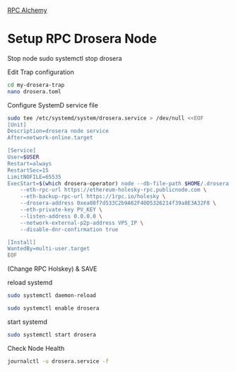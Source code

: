 [RPC Alchemy]([https://alamat.link](https://dashboard.alchemy.com/apps/jflmwxu6zgt5kj5t/metrics))


# Setup RPC Drosera Node
Stop node
sudo systemctl stop drosera

Edit Trap configuration
```bash
cd my-drosera-trap
nano drosera.toml
```

Configure SystemD service file
```bash
sudo tee /etc/systemd/system/drosera.service > /dev/null <<EOF
[Unit]
Description=drosera node service
After=network-online.target

[Service]
User=$USER
Restart=always
RestartSec=15
LimitNOFILE=65535
ExecStart=$(which drosera-operator) node --db-file-path $HOME/.drosera.db --network-p2p-port 31313 --server-port 31314 \
    --eth-rpc-url https://ethereum-holesky-rpc.publicnode.com \
    --eth-backup-rpc-url https://1rpc.io/holesky \
    --drosera-address 0xea08f7d533C2b9A62F40D5326214f39a8E3A32F8 \
    --eth-private-key PV_KEY \
    --listen-address 0.0.0.0 \
    --network-external-p2p-address VPS_IP \
    --disable-dnr-confirmation true

[Install]
WantedBy=multi-user.target
EOF
```
(Change RPC Holskey) & SAVE

reload systemd
```bash
sudo systemctl daemon-reload
```
```bash
sudo systemctl enable drosera
```

start systemd
```bash
sudo systemctl start drosera
```

Check Node Health
```bash
journalctl -u drosera.service -f
```
